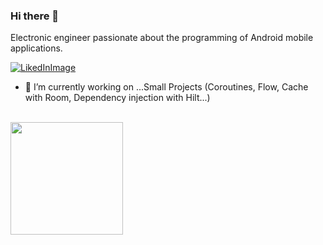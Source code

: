 ### Hi there 👋

Electronic engineer passionate about the programming of Android mobile applications.

[![LikedInImage](https://user-images.githubusercontent.com/56521677/89834032-ae23a300-db27-11ea-9cf0-9dc27ec16de0.png)](https://www.linkedin.com/in/jaimevalenciabasto/)

- 🔭 I’m currently working on ...Small Projects (Coroutines, Flow, Cache with Room, Dependency injection with Hilt...)

<br/>

<a href="https://github.com/Javalenciab90">
  <img height="180em" src="https://github-readme-stats.vercel.app/api/?username=Javalenciab90&show_icons=true&title_color=fff&icon_color=79ff97&text_color=9f9f9f&bg_color=151515" />

</a>

<br/>

<!--
**Javalenciab90/Javalenciab90** is a ✨ _special_ ✨ repository because its `README.md` (this file) appears on your GitHub profile.
